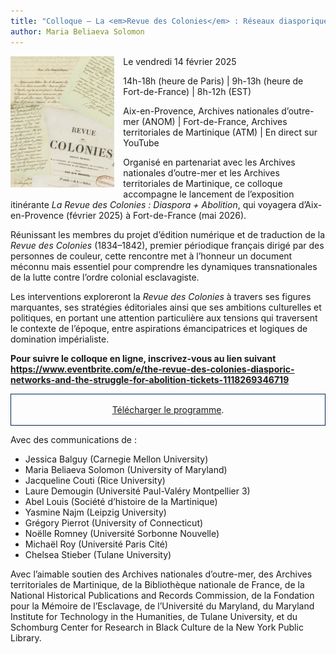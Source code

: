 ```yaml
---
title: "Colloque — La <em>Revue des Colonies</em> : Réseaux diasporiques et combats abolitionnistes"
author: Maria Beliaeva Solomon
---
```


<div style="width: 33%; float: left; margin-right: 1em">

  <img src="../../../images/news/colloquium.jpg" alt="Pages de la Revue des Colonies" />
  
</div>

Le vendredi 14 février 2025

14h-18h (heure de Paris) | 9h-13h (heure de Fort-de-France) | 8h-12h (EST)

Aix-en-Provence, Archives nationales d’outre-mer (ANOM) | Fort-de-France, Archives territoriales de Martinique (ATM) | En direct sur YouTube 

Organisé en partenariat avec les Archives nationales d’outre-mer et les Archives territoriales de Martinique, ce colloque accompagne le lancement de l’exposition itinérante _La Revue des Colonies : Diaspora + Abolition_, qui voyagera d’Aix-en-Provence (février 2025) à Fort-de-France (mai 2026).

Réunissant les membres du projet d’édition numérique et de traduction de la _Revue des Colonies_ (1834–1842), premier périodique français dirigé par des personnes de couleur, cette rencontre met à l’honneur un document méconnu mais essentiel pour comprendre les dynamiques transnationales de la lutte contre l’ordre colonial esclavagiste. 

Les interventions exploreront la _Revue des Colonies_ à travers ses figures marquantes, ses stratégies éditoriales ainsi que ses ambitions culturelles et politiques, en portant une attention particulière aux tensions qui traversent le contexte de l’époque, entre aspirations émancipatrices et logiques de domination impérialiste.

**Pour suivre le colloque en ligne, inscrivez-vous au lien suivant https://www.eventbrite.com/e/the-revue-des-colonies-diasporic-networks-and-the-struggle-for-abolition-tickets-1118269346719**

<div style="padding: 1rem; border: 1px solid #002654; text-align: center">
<a href="/Programme Colloque RdC 14-02-25 ANOM-ATM.pdf">Télécharger le programme</a>.
</div>

Avec des communications de :

* Jessica Balguy (Carnegie Mellon University)
* Maria Beliaeva Solomon (University of Maryland)
* Jacqueline Couti (Rice University)
* Laure Demougin (Université Paul-Valéry Montpellier 3)
* Abel Louis (Société d’histoire de la Martinique)
* Yasmine Najm (Leipzig University)
* Grégory Pierrot (University of Connecticut)
* Noëlle Romney (Université Sorbonne Nouvelle)
* Michaël Roy (Université Paris Cité)
* Chelsea Stieber (Tulane University)

Avec l’aimable soutien des Archives nationales d’outre-mer, des Archives territoriales de Martinique, de la Bibliothèque nationale de France, de la National Historical Publications and Records Commission, de la Fondation pour la Mémoire de l’Esclavage, de l’Université du Maryland, du Maryland Institute for Technology in the Humanities, de Tulane University, et du Schomburg Center for Research in Black Culture de la New York Public Library.


